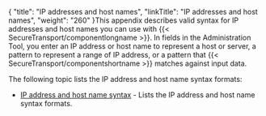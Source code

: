 {
    "title": "IP addresses and host names",
    "linkTitle": "IP addresses and host names",
    "weight": "260"
}This appendix describes valid syntax for IP addresses and host names you can use with {{< SecureTransport/componentlongname  >}}. In fields in the Administration Tool, you enter an IP address or host name to represent a host or server, a pattern to represent a range of IP address, or a pattern that {{< SecureTransport/componentshortname  >}} matches against input data.

The following topic lists the IP address and host name syntax formats:

-   [IP address and host name syntax](r_st_ipaddressandhostnamesyntax) - Lists the IP address and host name syntax formats.
